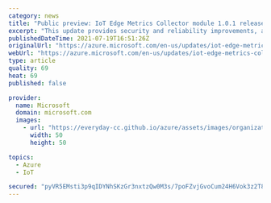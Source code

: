 ```yaml
---
category: news
title: "Public preview: IoT Edge Metrics Collector module 1.0.1 release"
excerpt: "This update provides security and reliability improvements, and support for government and regional clouds."
publishedDateTime: 2021-07-19T16:51:26Z
originalUrl: "https://azure.microsoft.com/en-us/updates/iot-edge-metrics-collector-module-101-release/"
webUrl: "https://azure.microsoft.com/en-us/updates/iot-edge-metrics-collector-module-101-release/"
type: article
quality: 69
heat: 69
published: false

provider:
  name: Microsoft
  domain: microsoft.com
  images:
    - url: "https://everyday-cc.github.io/azure/assets/images/organizations/microsoft.com-50x50.jpg"
      width: 50
      height: 50

topics:
  - Azure
  - IoT

secured: "pyVR5EMsti3p9qIDYNhSKzGr3nxtzQw0M3s/7poFZvjGvoCum24H6Vok3z2T8loqZzAu6CfBOW5Deg+VYQrEh77pEreua4Xt475YCln4yGesS9FUqonHQ3hUAABLQ9BhlXWAk1cECL7033PjhzpqMi2acgNbZKmbVMWUekVTxMwOJ+W1DO0Zhnp1uESG/aVjySwpxKbuEKyjcVIUTdxv5c8yIbiy1I0XlkE6mq56iQO2PhiHFWycbCdeHFsVWLpJdHUT3Lef0xYuMXnFn92NLHu+wu/150r3WNLP0rBtL3Xl+rv20bjY5i7457FhqD/brrwTe5vYZ5V55uElPTvjUDRL1gNRnUEEY+p9ylOO6ZA=;CnxnRAmYurVD09OTITfrKQ=="
---
```


